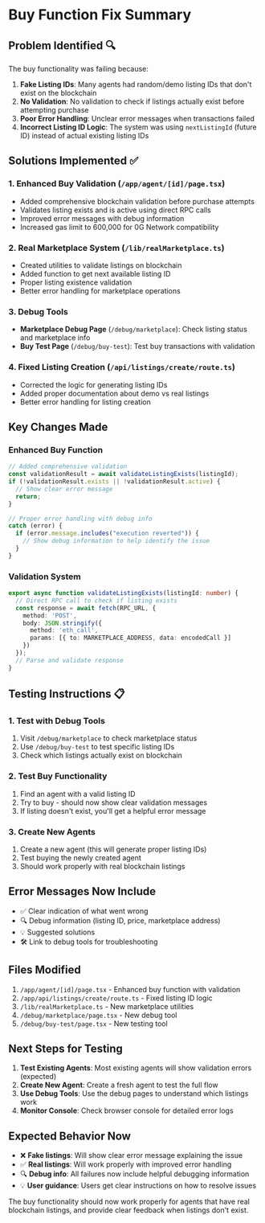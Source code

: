 # Buy Function Fix Summary

## Problem Identified 🔍

The buy functionality was failing because:

1. **Fake Listing IDs**: Many agents had random/demo listing IDs that don't exist on the blockchain
2. **No Validation**: No validation to check if listings actually exist before attempting purchase
3. **Poor Error Handling**: Unclear error messages when transactions failed
4. **Incorrect Listing ID Logic**: The system was using `nextListingId` (future ID) instead of actual existing listing IDs

## Solutions Implemented ✅

### 1. Enhanced Buy Validation (`/app/agent/[id]/page.tsx`)
- Added comprehensive blockchain validation before purchase attempts
- Validates listing exists and is active using direct RPC calls
- Improved error messages with debug information
- Increased gas limit to 600,000 for 0G Network compatibility

### 2. Real Marketplace System (`/lib/realMarketplace.ts`)
- Created utilities to validate listings on blockchain
- Added function to get next available listing ID
- Proper listing existence validation
- Better error handling for marketplace operations

### 3. Debug Tools
- **Marketplace Debug Page** (`/debug/marketplace`): Check listing status and marketplace info
- **Buy Test Page** (`/debug/buy-test`): Test buy transactions with validation

### 4. Fixed Listing Creation (`/api/listings/create/route.ts`)
- Corrected the logic for generating listing IDs
- Added proper documentation about demo vs real listings
- Better error handling for listing creation

## Key Changes Made

### Enhanced Buy Function
```typescript
// Added comprehensive validation
const validationResult = await validateListingExists(listingId);
if (!validationResult.exists || !validationResult.active) {
  // Show clear error message
  return;
}

// Proper error handling with debug info
catch (error) {
  if (error.message.includes("execution reverted")) {
    // Show debug information to help identify the issue
  }
}
```

### Validation System
```typescript
export async function validateListingExists(listingId: number) {
  // Direct RPC call to check if listing exists
  const response = await fetch(RPC_URL, {
    method: 'POST',
    body: JSON.stringify({
      method: 'eth_call',
      params: [{ to: MARKETPLACE_ADDRESS, data: encodedCall }]
    })
  });
  // Parse and validate response
}
```

## Testing Instructions 📋

### 1. Test with Debug Tools
1. Visit `/debug/marketplace` to check marketplace status
2. Use `/debug/buy-test` to test specific listing IDs
3. Check which listings actually exist on blockchain

### 2. Test Buy Functionality
1. Find an agent with a valid listing ID
2. Try to buy - should now show clear validation messages
3. If listing doesn't exist, you'll get a helpful error message

### 3. Create New Agents
1. Create a new agent (this will generate proper listing IDs)
2. Test buying the newly created agent
3. Should work properly with real blockchain listings

## Error Messages Now Include

- ✅ Clear indication of what went wrong
- 🔍 Debug information (listing ID, price, marketplace address)
- 💡 Suggested solutions
- 🛠️ Link to debug tools for troubleshooting

## Files Modified

1. `/app/agent/[id]/page.tsx` - Enhanced buy function with validation
2. `/app/api/listings/create/route.ts` - Fixed listing ID logic
3. `/lib/realMarketplace.ts` - New marketplace utilities
4. `/debug/marketplace/page.tsx` - New debug tool
5. `/debug/buy-test/page.tsx` - New testing tool

## Next Steps for Testing

1. **Test Existing Agents**: Most existing agents will show validation errors (expected)
2. **Create New Agent**: Create a fresh agent to test the full flow
3. **Use Debug Tools**: Use the debug pages to understand which listings work
4. **Monitor Console**: Check browser console for detailed error logs

## Expected Behavior Now

- ❌ **Fake listings**: Will show clear error message explaining the issue
- ✅ **Real listings**: Will work properly with improved error handling
- 🔍 **Debug info**: All failures now include helpful debugging information
- 💡 **User guidance**: Users get clear instructions on how to resolve issues

The buy functionality should now work properly for agents that have real blockchain listings, and provide clear feedback when listings don't exist.
